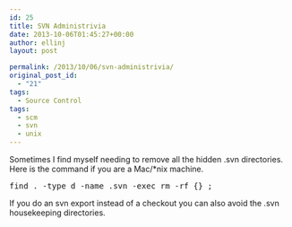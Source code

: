```yaml
---
id: 25
title: SVN Administrivia
date: 2013-10-06T01:45:27+00:00
author: ellinj
layout: post

permalink: /2013/10/06/svn-administrivia/
original_post_id:
  - "21"
tags:
  - Source Control
tags:
  - scm
  - svn
  - unix
---
```


Sometimes I find myself needing to remove all the hidden .svn directories. Here is the command if you are a Mac/*nix machine. 

<pre>find . -type d -name .svn -exec rm -rf {} ;
</pre>

If you do an svn export instead of a checkout you can also avoid the .svn housekeeping directories.